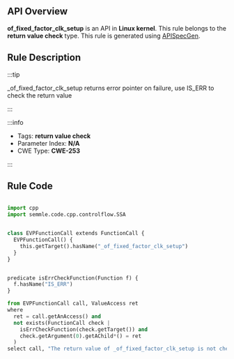 ---
---


## API Overview
**of_fixed_factor_clk_setup** is an API in **Linux kernel**. This rule belongs to the **return value check** type. This rule is generated using [APISpecGen](../../tools/APISpecGen).
## Rule Description

:::tip

_of_fixed_factor_clk_setup returns error pointer on failure, use IS_ERR to check the return value

:::

:::info

- Tags: **return value check**
- Parameter Index: **N/A**
- CWE Type: **CWE-253**

:::

## Rule Code
```python

import cpp
import semmle.code.cpp.controlflow.SSA


class EVPFunctionCall extends FunctionCall {
  EVPFunctionCall() {
    this.getTarget().hasName("_of_fixed_factor_clk_setup")
  }
}


predicate isErrCheckFunction(Function f) {
  f.hasName("IS_ERR") 
}

from EVPFunctionCall call, ValueAccess ret
where
  ret = call.getAnAccess() and
  not exists(FunctionCall check |
    isErrCheckFunction(check.getTarget()) and
    check.getArgument(0).getAChild*() = ret
  )
select call, "The return value of _of_fixed_factor_clk_setup is not checked with IS_ERR."
    
```